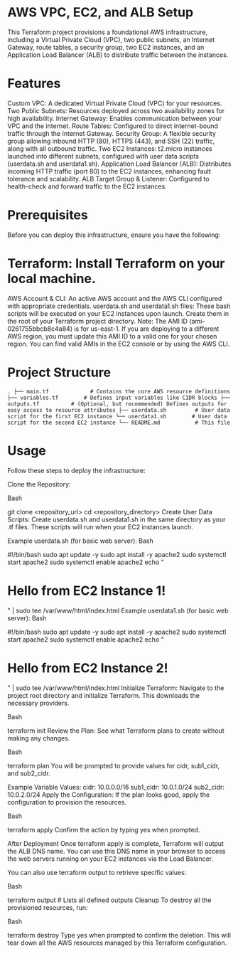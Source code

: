 # AWS VPC, EC2, and ALB Setup
This Terraform project provisions a foundational AWS infrastructure, including a Virtual Private Cloud (VPC), two public subnets, an Internet Gateway, route tables, a security group, two EC2 instances, and an Application Load Balancer (ALB) to distribute traffic between the instances.

# Features
Custom VPC: A dedicated Virtual Private Cloud (VPC) for your resources.
Two Public Subnets: Resources deployed across two availability zones for high availability.
Internet Gateway: Enables communication between your VPC and the internet.
Route Tables: Configured to direct internet-bound traffic through the Internet Gateway.
Security Group: A flexible security group allowing inbound HTTP (80), HTTPS (443), and SSH (22) traffic, along with all outbound traffic.
Two EC2 Instances: t2.micro instances launched into different subnets, configured with user data scripts (userdata.sh and userdata1.sh).
Application Load Balancer (ALB): Distributes incoming HTTP traffic (port 80) to the EC2 instances, enhancing fault tolerance and scalability.
ALB Target Group & Listener: Configured to health-check and forward traffic to the EC2 instances.
# Prerequisites
Before you can deploy this infrastructure, ensure you have the following:

# Terraform: Install Terraform on your local machine.
AWS Account & CLI: An active AWS account and the AWS CLI configured with appropriate credentials.
userdata.sh and userdata1.sh files: These bash scripts will be executed on your EC2 instances upon launch. Create them in the root of your Terraform project directory.
Note: The AMI ID (ami-0261755bbcb8c4a84) is for us-east-1. If you are deploying to a different AWS region, you must update this AMI ID to a valid one for your chosen region. You can find valid AMIs in the EC2 console or by using the AWS CLI.
# Project Structure
`.
├── main.tf             # Contains the core AWS resource definitions
├── variables.tf        # Defines input variables like CIDR blocks
├── outputs.tf          # (Optional, but recommended) Defines outputs for easy access to resource attributes
├── userdata.sh         # User data script for the first EC2 instance
└── userdata1.sh        # User data script for the second EC2 instance
└── README.md           # This file`
# Usage
Follow these steps to deploy the infrastructure:

Clone the Repository:

Bash

git clone <repository_url>
cd <repository_directory>
Create User Data Scripts:
Create userdata.sh and userdata1.sh in the same directory as your .tf files. These scripts will run when your EC2 instances launch.

Example userdata.sh (for basic web server):
Bash

#!/bin/bash
sudo apt update -y
sudo apt install -y apache2
sudo systemctl start apache2
sudo systemctl enable apache2
echo "<h1>Hello from EC2 Instance 1!</h1>" | sudo tee /var/www/html/index.html
Example userdata1.sh (for basic web server):
Bash

#!/bin/bash
sudo apt update -y
sudo apt install -y apache2
sudo systemctl start apache2
sudo systemctl enable apache2
echo "<h1>Hello from EC2 Instance 2!</h1>" | sudo tee /var/www/html/index.html
Initialize Terraform:
Navigate to the project root directory and initialize Terraform. This downloads the necessary providers.

Bash

terraform init
Review the Plan:
See what Terraform plans to create without making any changes.

Bash

terraform plan
You will be prompted to provide values for cidr, sub1_cidr, and sub2_cidr.

Example Variable Values:
cidr: 10.0.0.0/16
sub1_cidr: 10.0.1.0/24
sub2_cidr: 10.0.2.0/24
Apply the Configuration:
If the plan looks good, apply the configuration to provision the resources.

Bash

terraform apply
Confirm the action by typing yes when prompted.

After Deployment
Once terraform apply is complete, Terraform will output the ALB DNS name. You can use this DNS name in your browser to access the web servers running on your EC2 instances via the Load Balancer.

You can also use terraform output to retrieve specific values:

Bash

terraform output # Lists all defined outputs
Cleanup
To destroy all the provisioned resources, run:

Bash

terraform destroy
Type yes when prompted to confirm the deletion. This will tear down all the AWS resources managed by this Terraform configuration.

